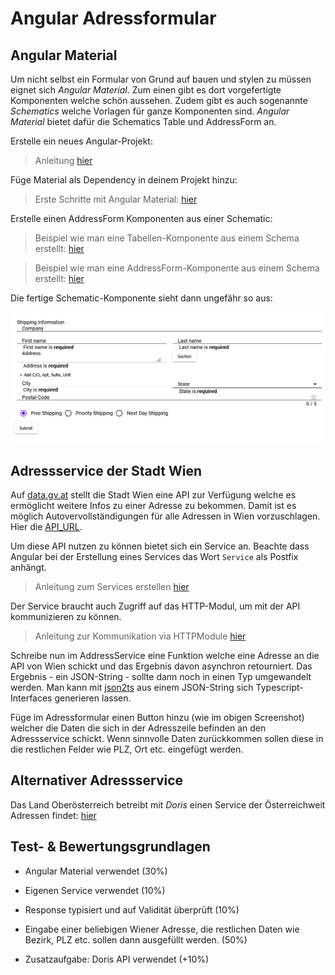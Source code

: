# Angular Adressformular

## Angular Material

Um nicht selbst ein Formular von Grund auf bauen und stylen zu müssen eignet sich *Angular Material*. Zum einen gibt es dort vorgefertigte Komponenten welche schön aussehen. Zudem gibt es auch sogenannte *Schematics* welche Vorlagen für ganze Komponenten sind. *Angular Material* bietet dafür die Schematics Table und AddressForm an. 

Erstelle ein neues Angular-Projekt:

> Anleitung [hier](https://angular.io/guide/setup-local#create-a-workspace-and-initial-application)

Füge Material als Dependency in deinem Projekt hinzu:

> Erste Schritte mit Angular Material: [hier](https://material.angular.io/guide/getting-started)

Erstelle einen AddressForm Komponenten aus einer Schematic:

> Beispiel wie man eine Tabellen-Komponente aus einem Schema erstellt: [hier](https://angular.io/guide/schematics#generation-schematics)

> Beispiel wie man eine AddressForm-Komponente aus einem Schema erstellt: [hier](https://material.angular.io/guide/schematics#address-form-schematic)


Die fertige Schematic-Komponente sieht dann ungefähr so aus:

![](img/2023-01-10-07-44-21.png)

## Adressservice der Stadt Wien

Auf [data.gv.at](https://www.data.gv.at/katalog/dataset/c223b93a-2634-4f06-ac73-8709b9e16888) stellt die Stadt Wien eine API zur Verfügung welche es ermöglicht weitere Infos zu einer Adresse zu bekommen. Damit ist es möglich Autovervollständigungen für alle Adressen in Wien vorzuschlagen. Hier die [API_URL](http://data.wien.gv.at/daten/OGDAddressService.svc/GetAddressInfo?Address=). 

Um diese API nutzen zu können bietet sich ein Service an. Beachte dass Angular bei der Erstellung eines Services das Wort `Service` als Postfix anhängt. 

> Anleitung zum Services erstellen [hier](https://angular.io/tutorial/tour-of-heroes/toh-pt4)

Der Service braucht auch Zugriff auf das HTTP-Modul, um mit der API kommunizieren zu können. 

> Anleitung zur Kommunikation via HTTPModule [hier](https://angular.io/guide/http)


Schreibe nun im AddressService eine Funktion welche eine Adresse an die API von Wien schickt und das Ergebnis davon asynchron retourniert. Das Ergebnis - ein JSON-String - sollte dann noch in einen Typ umgewandelt werden. Man kann mit [json2ts](http://json2ts.com/) aus einem JSON-String sich Typescript-Interfaces generieren lassen. 

Füge im Adressformular einen Button hinzu (wie im obigen Screenshot) welcher die Daten die sich in der Adresszeile befinden an den Adressservice schickt. Wenn sinnvolle Daten zurückkommen sollen diese in die restlichen Felder wie PLZ, Ort etc. eingefügt werden. 

## Alternativer Adressservice

Das Land Oberösterreich betreibt mit *Doris* einen Service der Österreichweit Adressen findet: [hier](https://www.geoland.at/site/geoservices.html)

 
## Test- & Bewertungsgrundlagen

- Angular Material verwendet (30%)

- Eigenen Service verwendet (10%)

- Response typisiert und auf Validität überprüft (10%)

- Eingabe einer beliebigen Wiener Adresse, die restlichen Daten wie Bezirk, PLZ etc. sollen dann ausgefüllt werden. (50%)

- Zusatzaufgabe: Doris API verwendet (+10%)